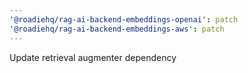 ```yaml
---
'@roadiehq/rag-ai-backend-embeddings-openai': patch
'@roadiehq/rag-ai-backend-embeddings-aws': patch
---
```


Update retrieval augmenter dependency
